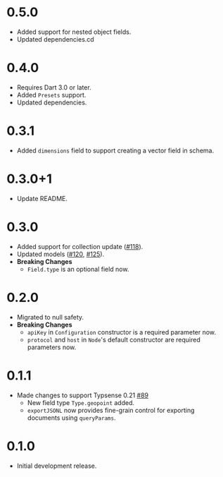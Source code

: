 # 0.5.0

* Added support for nested object fields.
* Updated dependencies.cd

# 0.4.0

* Requires Dart 3.0 or later.
* Added `Presets` support.
* Updated dependencies.

# 0.3.1

* Added `dimensions` field to support creating a vector field in schema.

# 0.3.0+1

* Update README.

# 0.3.0

* Added support for collection update ([#118](https://github.com/typesense/typesense-dart/issues/118)).
* Updated models ([#120](https://github.com/typesense/typesense-dart/issues/120), [#125](https://github.com/typesense/typesense-dart/issues/125)).
* **Breaking Changes**
  * `Field.type` is an optional field now.

# 0.2.0

* Migrated to null safety.
* **Breaking Changes**
  * `apiKey` in `Configuration` constructor is a required parameter now.
  * `protocol` and `host` in `Node`'s default constructor are required parameters now.

# 0.1.1

* Made changes to support Typsense 0.21 [#89](https://github.com/typesense/typesense-dart/issues/89)
  * New field type `Type.geopoint` added.
  * `exportJSONL` now provides fine-grain control for exporting documents using `queryParams`.

# 0.1.0

* Initial development release.

